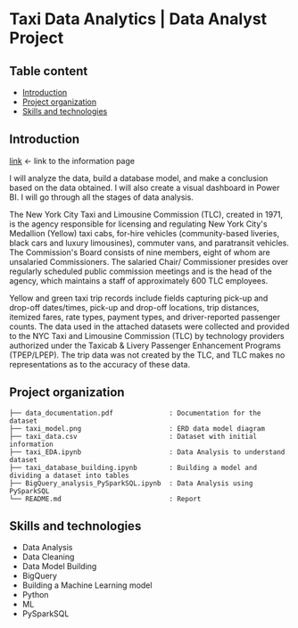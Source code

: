# Taxi Data Analytics | Data Analyst Project

## Table content
- [Introduction](#introduction)
- [Project organization](#project-organization)
- [Skills and technologies](#skills-and-technologies)


## Introduction
[link](https://www.nyc.gov/site/tlc/about/tlc-trip-record-data.page) <- link to the information page

I will analyze the data, build a database model, and make a conclusion based on the data obtained. I will also create a visual dashboard in Power BI. I will go through all the stages of data analysis.

The New York City Taxi and Limousine Commission (TLC), created in 1971, is the agency responsible for licensing and regulating New York City's Medallion (Yellow) taxi cabs, for-hire vehicles (community-based liveries, black cars and luxury limousines), commuter vans, and paratransit vehicles. The Commission's Board consists of nine members, eight of whom are unsalaried Commissioners. The salaried Chair/ Commissioner presides over regularly scheduled public commission meetings and is the head of the agency, which maintains a staff of approximately 600 TLC employees.


Yellow and green taxi trip records include fields capturing pick-up and drop-off dates/times, pick-up and drop-off locations, trip distances, itemized fares, rate types, payment types, and driver-reported passenger counts. The data used in the attached datasets were collected and provided to the NYC Taxi and Limousine Commission (TLC) by technology providers authorized under the Taxicab & Livery Passenger Enhancement Programs (TPEP/LPEP). The trip data was not created by the TLC, and TLC makes no representations as to the accuracy of these data.



## Project organization
```
├── data_documentation.pdf              : Documentation for the dataset
├── taxi_model.png                      : ERD data model diagram
├── taxi_data.csv                       : Dataset with initial information
├── taxi_EDA.ipynb                      : Data Analysis to understand dataset
├── taxi_database_building.ipynb        : Building a model and dividing a dataset into tables
├── BigQuery_analysis_PySparkSQL.ipynb  : Data Analysis using PySparkSQL
└── README.md                           : Report
```


## Skills and technologies
* Data Analysis
* Data Cleaning
* Data Model Building
* BigQuery
* Building a Machine Learning model
* Python
* ML
* PySparkSQL
